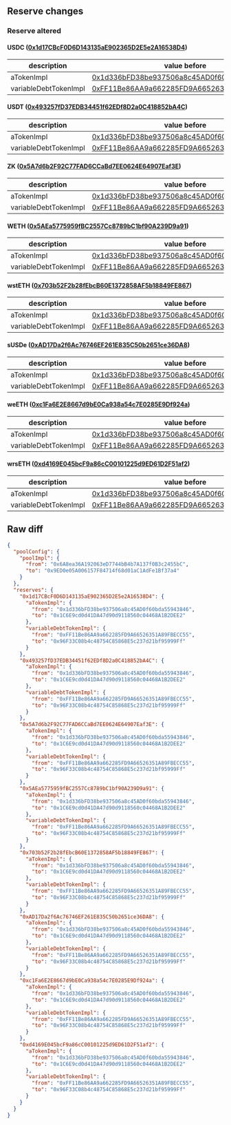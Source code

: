 ## Reserve changes

### Reserve altered

#### USDC ([0x1d17CBcF0D6D143135aE902365D2E5e2A16538D4](https://era.zksync.network//address/0x1d17CBcF0D6D143135aE902365D2E5e2A16538D4))

| description | value before | value after |
| --- | --- | --- |
| aTokenImpl | [0x1d336bFD38be937506a8c45AD0f60bda55943846](https://era.zksync.network//address/0x1d336bFD38be937506a8c45AD0f60bda55943846) | [0x1C6E9cd0d41DA47d90d9118560c04468A1B2DEE2](https://era.zksync.network//address/0x1C6E9cd0d41DA47d90d9118560c04468A1B2DEE2) |
| variableDebtTokenImpl | [0xFF11Be86AA9a662285FD9A66526351A89FBECC55](https://era.zksync.network//address/0xFF11Be86AA9a662285FD9A66526351A89FBECC55) | [0x96F33C08b4c48754C85868E5c237d21bf95999Ff](https://era.zksync.network//address/0x96F33C08b4c48754C85868E5c237d21bf95999Ff) |


#### USDT ([0x493257fD37EDB34451f62EDf8D2a0C418852bA4C](https://era.zksync.network//address/0x493257fD37EDB34451f62EDf8D2a0C418852bA4C))

| description | value before | value after |
| --- | --- | --- |
| aTokenImpl | [0x1d336bFD38be937506a8c45AD0f60bda55943846](https://era.zksync.network//address/0x1d336bFD38be937506a8c45AD0f60bda55943846) | [0x1C6E9cd0d41DA47d90d9118560c04468A1B2DEE2](https://era.zksync.network//address/0x1C6E9cd0d41DA47d90d9118560c04468A1B2DEE2) |
| variableDebtTokenImpl | [0xFF11Be86AA9a662285FD9A66526351A89FBECC55](https://era.zksync.network//address/0xFF11Be86AA9a662285FD9A66526351A89FBECC55) | [0x96F33C08b4c48754C85868E5c237d21bf95999Ff](https://era.zksync.network//address/0x96F33C08b4c48754C85868E5c237d21bf95999Ff) |


#### ZK ([0x5A7d6b2F92C77FAD6CCaBd7EE0624E64907Eaf3E](https://era.zksync.network//address/0x5A7d6b2F92C77FAD6CCaBd7EE0624E64907Eaf3E))

| description | value before | value after |
| --- | --- | --- |
| aTokenImpl | [0x1d336bFD38be937506a8c45AD0f60bda55943846](https://era.zksync.network//address/0x1d336bFD38be937506a8c45AD0f60bda55943846) | [0x1C6E9cd0d41DA47d90d9118560c04468A1B2DEE2](https://era.zksync.network//address/0x1C6E9cd0d41DA47d90d9118560c04468A1B2DEE2) |
| variableDebtTokenImpl | [0xFF11Be86AA9a662285FD9A66526351A89FBECC55](https://era.zksync.network//address/0xFF11Be86AA9a662285FD9A66526351A89FBECC55) | [0x96F33C08b4c48754C85868E5c237d21bf95999Ff](https://era.zksync.network//address/0x96F33C08b4c48754C85868E5c237d21bf95999Ff) |


#### WETH ([0x5AEa5775959fBC2557Cc8789bC1bf90A239D9a91](https://era.zksync.network//address/0x5AEa5775959fBC2557Cc8789bC1bf90A239D9a91))

| description | value before | value after |
| --- | --- | --- |
| aTokenImpl | [0x1d336bFD38be937506a8c45AD0f60bda55943846](https://era.zksync.network//address/0x1d336bFD38be937506a8c45AD0f60bda55943846) | [0x1C6E9cd0d41DA47d90d9118560c04468A1B2DEE2](https://era.zksync.network//address/0x1C6E9cd0d41DA47d90d9118560c04468A1B2DEE2) |
| variableDebtTokenImpl | [0xFF11Be86AA9a662285FD9A66526351A89FBECC55](https://era.zksync.network//address/0xFF11Be86AA9a662285FD9A66526351A89FBECC55) | [0x96F33C08b4c48754C85868E5c237d21bf95999Ff](https://era.zksync.network//address/0x96F33C08b4c48754C85868E5c237d21bf95999Ff) |


#### wstETH ([0x703b52F2b28fEbcB60E1372858AF5b18849FE867](https://era.zksync.network//address/0x703b52F2b28fEbcB60E1372858AF5b18849FE867))

| description | value before | value after |
| --- | --- | --- |
| aTokenImpl | [0x1d336bFD38be937506a8c45AD0f60bda55943846](https://era.zksync.network//address/0x1d336bFD38be937506a8c45AD0f60bda55943846) | [0x1C6E9cd0d41DA47d90d9118560c04468A1B2DEE2](https://era.zksync.network//address/0x1C6E9cd0d41DA47d90d9118560c04468A1B2DEE2) |
| variableDebtTokenImpl | [0xFF11Be86AA9a662285FD9A66526351A89FBECC55](https://era.zksync.network//address/0xFF11Be86AA9a662285FD9A66526351A89FBECC55) | [0x96F33C08b4c48754C85868E5c237d21bf95999Ff](https://era.zksync.network//address/0x96F33C08b4c48754C85868E5c237d21bf95999Ff) |


#### sUSDe ([0xAD17Da2f6Ac76746EF261E835C50b2651ce36DA8](https://era.zksync.network//address/0xAD17Da2f6Ac76746EF261E835C50b2651ce36DA8))

| description | value before | value after |
| --- | --- | --- |
| aTokenImpl | [0x1d336bFD38be937506a8c45AD0f60bda55943846](https://era.zksync.network//address/0x1d336bFD38be937506a8c45AD0f60bda55943846) | [0x1C6E9cd0d41DA47d90d9118560c04468A1B2DEE2](https://era.zksync.network//address/0x1C6E9cd0d41DA47d90d9118560c04468A1B2DEE2) |
| variableDebtTokenImpl | [0xFF11Be86AA9a662285FD9A66526351A89FBECC55](https://era.zksync.network//address/0xFF11Be86AA9a662285FD9A66526351A89FBECC55) | [0x96F33C08b4c48754C85868E5c237d21bf95999Ff](https://era.zksync.network//address/0x96F33C08b4c48754C85868E5c237d21bf95999Ff) |


#### weETH ([0xc1Fa6E2E8667d9bE0Ca938a54c7E0285E9Df924a](https://era.zksync.network//address/0xc1Fa6E2E8667d9bE0Ca938a54c7E0285E9Df924a))

| description | value before | value after |
| --- | --- | --- |
| aTokenImpl | [0x1d336bFD38be937506a8c45AD0f60bda55943846](https://era.zksync.network//address/0x1d336bFD38be937506a8c45AD0f60bda55943846) | [0x1C6E9cd0d41DA47d90d9118560c04468A1B2DEE2](https://era.zksync.network//address/0x1C6E9cd0d41DA47d90d9118560c04468A1B2DEE2) |
| variableDebtTokenImpl | [0xFF11Be86AA9a662285FD9A66526351A89FBECC55](https://era.zksync.network//address/0xFF11Be86AA9a662285FD9A66526351A89FBECC55) | [0x96F33C08b4c48754C85868E5c237d21bf95999Ff](https://era.zksync.network//address/0x96F33C08b4c48754C85868E5c237d21bf95999Ff) |


#### wrsETH ([0xd4169E045bcF9a86cC00101225d9ED61D2F51af2](https://era.zksync.network//address/0xd4169E045bcF9a86cC00101225d9ED61D2F51af2))

| description | value before | value after |
| --- | --- | --- |
| aTokenImpl | [0x1d336bFD38be937506a8c45AD0f60bda55943846](https://era.zksync.network//address/0x1d336bFD38be937506a8c45AD0f60bda55943846) | [0x1C6E9cd0d41DA47d90d9118560c04468A1B2DEE2](https://era.zksync.network//address/0x1C6E9cd0d41DA47d90d9118560c04468A1B2DEE2) |
| variableDebtTokenImpl | [0xFF11Be86AA9a662285FD9A66526351A89FBECC55](https://era.zksync.network//address/0xFF11Be86AA9a662285FD9A66526351A89FBECC55) | [0x96F33C08b4c48754C85868E5c237d21bf95999Ff](https://era.zksync.network//address/0x96F33C08b4c48754C85868E5c237d21bf95999Ff) |


## Raw diff

```json
{
  "poolConfig": {
    "poolImpl": {
      "from": "0x6A8ea36A192063eD7744bB4b7A137f0B3c2455bC",
      "to": "0x9ED0e05A006157F84714f68d01aC1AdFe1Bf37a4"
    }
  },
  "reserves": {
    "0x1d17CBcF0D6D143135aE902365D2E5e2A16538D4": {
      "aTokenImpl": {
        "from": "0x1d336bFD38be937506a8c45AD0f60bda55943846",
        "to": "0x1C6E9cd0d41DA47d90d9118560c04468A1B2DEE2"
      },
      "variableDebtTokenImpl": {
        "from": "0xFF11Be86AA9a662285FD9A66526351A89FBECC55",
        "to": "0x96F33C08b4c48754C85868E5c237d21bf95999Ff"
      }
    },
    "0x493257fD37EDB34451f62EDf8D2a0C418852bA4C": {
      "aTokenImpl": {
        "from": "0x1d336bFD38be937506a8c45AD0f60bda55943846",
        "to": "0x1C6E9cd0d41DA47d90d9118560c04468A1B2DEE2"
      },
      "variableDebtTokenImpl": {
        "from": "0xFF11Be86AA9a662285FD9A66526351A89FBECC55",
        "to": "0x96F33C08b4c48754C85868E5c237d21bf95999Ff"
      }
    },
    "0x5A7d6b2F92C77FAD6CCaBd7EE0624E64907Eaf3E": {
      "aTokenImpl": {
        "from": "0x1d336bFD38be937506a8c45AD0f60bda55943846",
        "to": "0x1C6E9cd0d41DA47d90d9118560c04468A1B2DEE2"
      },
      "variableDebtTokenImpl": {
        "from": "0xFF11Be86AA9a662285FD9A66526351A89FBECC55",
        "to": "0x96F33C08b4c48754C85868E5c237d21bf95999Ff"
      }
    },
    "0x5AEa5775959fBC2557Cc8789bC1bf90A239D9a91": {
      "aTokenImpl": {
        "from": "0x1d336bFD38be937506a8c45AD0f60bda55943846",
        "to": "0x1C6E9cd0d41DA47d90d9118560c04468A1B2DEE2"
      },
      "variableDebtTokenImpl": {
        "from": "0xFF11Be86AA9a662285FD9A66526351A89FBECC55",
        "to": "0x96F33C08b4c48754C85868E5c237d21bf95999Ff"
      }
    },
    "0x703b52F2b28fEbcB60E1372858AF5b18849FE867": {
      "aTokenImpl": {
        "from": "0x1d336bFD38be937506a8c45AD0f60bda55943846",
        "to": "0x1C6E9cd0d41DA47d90d9118560c04468A1B2DEE2"
      },
      "variableDebtTokenImpl": {
        "from": "0xFF11Be86AA9a662285FD9A66526351A89FBECC55",
        "to": "0x96F33C08b4c48754C85868E5c237d21bf95999Ff"
      }
    },
    "0xAD17Da2f6Ac76746EF261E835C50b2651ce36DA8": {
      "aTokenImpl": {
        "from": "0x1d336bFD38be937506a8c45AD0f60bda55943846",
        "to": "0x1C6E9cd0d41DA47d90d9118560c04468A1B2DEE2"
      },
      "variableDebtTokenImpl": {
        "from": "0xFF11Be86AA9a662285FD9A66526351A89FBECC55",
        "to": "0x96F33C08b4c48754C85868E5c237d21bf95999Ff"
      }
    },
    "0xc1Fa6E2E8667d9bE0Ca938a54c7E0285E9Df924a": {
      "aTokenImpl": {
        "from": "0x1d336bFD38be937506a8c45AD0f60bda55943846",
        "to": "0x1C6E9cd0d41DA47d90d9118560c04468A1B2DEE2"
      },
      "variableDebtTokenImpl": {
        "from": "0xFF11Be86AA9a662285FD9A66526351A89FBECC55",
        "to": "0x96F33C08b4c48754C85868E5c237d21bf95999Ff"
      }
    },
    "0xd4169E045bcF9a86cC00101225d9ED61D2F51af2": {
      "aTokenImpl": {
        "from": "0x1d336bFD38be937506a8c45AD0f60bda55943846",
        "to": "0x1C6E9cd0d41DA47d90d9118560c04468A1B2DEE2"
      },
      "variableDebtTokenImpl": {
        "from": "0xFF11Be86AA9a662285FD9A66526351A89FBECC55",
        "to": "0x96F33C08b4c48754C85868E5c237d21bf95999Ff"
      }
    }
  }
}
```